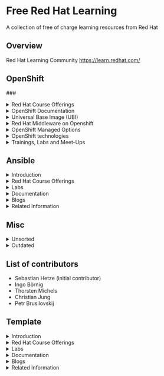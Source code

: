 Free Red Hat Learning
=====================
A collection of free of charge learning resources from Red Hat 

Overview
--------
Red Hat Learning Community
https://learn.redhat.com/


OpenShift
---------
###<details><summary>Red Hat Course Offerings</summary><p>

  * Deploying Containerized Applications Technical Overview (DO0080)
https://www.redhat.com/en/services/training/do080-deploying-containerized-applications-technical-overview

  * Developing Cloud-Native Applications with Microservices Architectures (DO0092)
https://www.redhat.com/en/services/training/do092-developing-cloud-native-applications-microservices-architectures

  * Red Hat OpenStack Technical Overview (CL010)
https://www.redhat.com/en/services/training/cl010-red-hat-openstack-technical-overview

  * Virtualization and Infrastructure Migration Technical Overview (RH018)
https://www.redhat.com/en/services/training/rh018-virtualization-and-infrastructure-migration-technical-overview

  * Red Hat Enterprise Linux Technical Overview (RH024)
https://www.redhat.com/en/services/training/rh024-red-hat-linux-technical-overview

  * Red Hat Satellite Technical Overview (RH053)
https://www.redhat.com/en/services/training/rh053-red-hat-satellite-technical-overview

</p></details>

<details><summary>OpenShift Documentation</summary><p>
  
* OpenShift Channel on YouTube with of stuff from OpenShift Commons
https://www.youtube.com/user/rhopenshift

* The OpenShift website
https://www.openshift.com/

* The OpenShift documentation
https://docs.openshift.com/

* Red Hat OpenShift Product Page
https://access.redhat.com/products/red-hat-openshift-container-platform#whatsnew

* Red Hat OpenShift Overview Page
https://www.redhat.com/en/technologies/cloud-computing/openshift

* Red Hat OpenShift Documentation
https://access.redhat.com/documentation/en-us/openshift_container_platform/4.3/

* OpenShift Life Cycle:
https://access.redhat.com/support/policy/updates/openshift

* OpenShift Life Cycle (non current versions):
https://access.redhat.com/support/policy/updates/openshift_noncurrent

* OpenShift Blog:
https://blog.openshift.com/

* Application Development in the Cloud Workshop
https://appdevcloudworkshop.gitlab.io/#/

* 10 Layers of Container Security Whitepaper
https://www.redhat.com/en/resources/container-security-openshift-cloud-devops-whitepaper

* We have the Container and Cloud Native Roadshow with Dev and Ops track as a continuing offering. This roadshow can be performed as a dedicated customer event, if the business case justifies.
https://www.redhat.com/en/events/containers-and-cloud-native-roadshow

* Container and Cloud Native Roadshow Lab Deployment
OCP 4.1:
https://github.com/RedHat-Middleware-Workshops/cloud-native-workshop-v2-infra/tree/ocp-4.1

OCP 4.3: https://github.com/redhat-cop/agnosticd/tree/development/ansible/roles/ocp4-workload-ccnrd

* Red Hat Container Services
Container + Ecosystem Catalog:
https://catalog.redhat.com/software/containers/explore

* Container Support Policy:
https://access.redhat.com/articles/2726611

* Container Compatibility:
https://access.redhat.com/support/policy/rhel-container-compatibility

</p></details>

<details><summary>Universal Base Image (UBI)</summary><p>
  
* Universal Base Image: 
https://access.redhat.com/support/offerings/developer/
https://developers.redhat.com/products/rhel/ubi/

* UBI Life Cycle:
https://access.redhat.com/support/policy/updates/ubi
https://access.redhat.com/support/policy/updates/containertools

* Operatorhub:
https://operatorhub.io/

* AI/ML on Openshift:
https://www.openshift.com/learn/topics/ai-ml

* Open Data Hub:
http://opendatahub.io/

</p></details>

<details><summary>Red Hat Middleware on Openshift</summary><p>

* Red Hat Runtimes:
https://www.redhat.com/en/products/runtimes

* Red Hat Integration:
https://www.redhat.com/en/products/integration

* Red Hat Business Rules and Automation:
https://www.redhat.com/en/products/process-automation

* Red Hat Messaging:
https://www.redhat.com/en/technologies/jboss-middleware/amq

* Red Hat AMQ Streams (Apache Kafka):
https://www.redhat.com/en/resources/amq-streams-datasheet

</p></details>
  
<details><summary>OpenShift Managed Options</summary><p>

* Openshift Online (shared infrastructure):
https://www.openshift.com/products/online/

* OpenShift Dedicated:
https://www.openshift.com/products/dedicated/

* Azure Red Hat OpenShift (with Microsoft):
https://www.openshift.com/products/azure-openshift

* Managed OpenShift by IBM:
https://www.ibm.com/cloud/openshift

* Red Hat Managed Integration (RHMI):
https://access.redhat.com/documentation/en-us/red_hat_managed_integration/1/html/getting_started/concept-explanation-getting-started

</p></details>

<details><summary>OpenShift technologies</summary><p>

* Red Hat Service Mesh:
https://developers.redhat.com/topics/service-mesh/

* Red Hat Serverless Technologies:
https://developers.redhat.com/topics/serverless-architecture/
https://www.redhat.com/en/topics/cloud-native-apps/what-is-serverless

* OpenShift Reference Architectures:
https://www.openshift.com/learn/resources/reference-architectures

* OpenShift Container Storage:
https://www.openshift.com/products/container-storage/
https://blog.openshift.com/introducing-openshift-container-storage-4-2/

* Red Hat CodeReady Workstations (Eclipse Che, Web-IDE on OpenShift):
https://www.redhat.com/en/technologies/jboss-middleware/codeready-workspaces

* Red Hat CodeReady Containers (All-in-one OpenShift):
https://developers.redhat.com/products/codeready-containers

* Application Migration Toolkit:
https://developers.redhat.com/products/rhamt/overview

</p></details>

<details><summary>Trainings, Labs and Meet-Ups</summary><p>

* Red Hat DevOps Culture and Practice Enablement:
https://www.redhat.com/en/services/training/do500-devops-culture-and-practice-enablement

* Red Hat Open Innovation Labs:
https://www.redhat.com/en/services/consulting/open-innovation-labs

* OpenShift Commons (Worldwide Community):
https://commons.openshift.org/

* OpenShift Anwenderforum (German Speaking Community):
https://www.openshift-anwender.de/

</p></details>

Ansible
-------
<details><summary>Introduction</summary><p>

</p></details>

<details><summary>Red Hat Course Offerings</summary><p>

* Ansible Essentials: Simplicity in Automation Technical Overview (DO007)
https://www.redhat.com/en/services/training/do007-ansible-essentials-simplicity-automation-technical-overview

</p></details>

<details><summary>Labs</summary><p>

</p></details>

<details><summary>Documentation</summary><p>

</p></details>

<details><summary>Blogs</summary><p>

</p></details>

<details><summary>Related Information</summary><p>

</p></details>


Misc
--------
<details><summary>Unsorted</summary><p>

* There is an interactive learning portal for OpenShift with lots of courses including online examples hosted in Katacoda
https://learn.openshift.com/
https://www.katacoda.com/openshift


Red Hat offers OpenShift trial with OpenShift Online (for developers) and a free test drive for operators
https://www.openshift.com/trial/


Kubernetes by Example
http://kubernetesbyexample.com/



German OpenShift Anwender Community Offerings
Erste Schritte mit OpenShift
https://www.openshift-anwender.de/was-ist-openshift/erste-schritte-mit-openshift/


Software Development mit OpenShift
https://www.openshift-anwender.de/was-ist-openshift/software-development-mit-openshift/

</p></details>

<details><summary>Outdated</summary><p>

Red Hat Developer Subscription includes OpenShift Container Development Kit
https://developers.redhat.com/products/cdk/overview/

Democentral OpenShift Install
https://github.com/redhatdemocentral/ocp-install-demo

Democentral CoolStore Demo
https://github.com/redhatdemocentral/rhcs-coolstore-demo

Video Recordings from Red Hat Summit 2018
OpenShift roadmap: You won't believe what's next
https://www.youtube.com/watch?v=1AelNjx6BB4&t=0s&index=36&list=PLEGSLwUsxfEgT4XEohmRe_JB6MBnmLfBh

Container Linux and Red Hat Enterprise Linux: The road ahead
https://www.youtube.com/watch?v=LJOm4JbF4eQ&t=0s&index=47&list=PLEGSLwUsxfEgT4XEohmRe_JB6MBnmLfBh

Container Native Storage and Red Hat Gluster Roadmap
https://www.youtube.com/watch?v=XipQHFYl4OU&t=0s&index=1&list=PLEGSLwUsxfEgT4XEohmRe_JB6MBnmLfBh

The Day-2 guide to successful management of applications on Red Hat OpenShift
https://www.youtube.com/watch?v=KCnrZ8WwEKE&t=0s&index=15&list=PLEGSLwUsxfEgT4XEohmRe_JB6MBnmLfBh

OpenShift for Operations
https://www.youtube.com/watch?v=nBXALsqs1RA&t=0s&index=94&list=PLEGSLwUsxfEgT4XEohmRe_JB6MBnmLfBh

Next-generation tools for container techology
https://www.youtube.com/watch?v=msdaf3lBOn0&t=0s&index=23&list=PLEGSLwUsxfEgT4XEohmRe_JB6MBnmLfBh

Best practices for OpenShift HA deployment field experience
https://www.youtube.com/watch?v=Uw9juxXVHFE&t=0s&index=30&list=PLEGSLwUsxfEgT4XEohmRe_JB6MBnmLfBh

Network security for apps on OpenShift
https://www.youtube.com/watch?v=dkPYdSs4EaA&t=0s&index=33&list=PLEGSLwUsxfEgT4XEohmRe_JB6MBnmLfBh

Kubernetes and the platform of the future
https://www.youtube.com/watch?v=YAFKlOB8vBw&t=0s&index=40&list=PLEGSLwUsxfEgT4XEohmRe_JB6MBnmLfBh

Intelligent applications on OpenShift from prototype to production
https://www.youtube.com/watch?v=ofm9cv18geo&t=0s&index=49&list=PLEGSLwUsxfEgT4XEohmRe_JB6MBnmLfBh

Automated legacy app containerization with Red Hat OpenShift & Red Hat Application Migration Toolkit
https://www.youtube.com/watch?v=N2vuiQszvsI&t=0s&index=62&list=PLEGSLwUsxfEgT4XEohmRe_JB6MBnmLfBh

Introducing OpenShift.io end-to-end cloud-native development made easy
https://www.youtube.com/watch?v=UxRDHpz5pg0&t=0s&index=63&list=PLEGSLwUsxfEgT4XEohmRe_JB6MBnmLfBh

5 new high-performance features in Red Hat OpenShift
https://www.youtube.com/watch?v=jQiunrnlna8&t=0s&index=67&list=PLEGSLwUsxfEgT4XEohmRe_JB6MBnmLfBh

The DevOps opportunity: Balancing security and velocity
https://www.youtube.com/watch?v=yhcXZ1bjsuk&t=0s&index=82&list=PLEGSLwUsxfEgT4XEohmRe_JB6MBnmLfBh

Culture-as-a-Service: Managing teams building microservices
https://www.youtube.com/watch?v=m0DMZRTKGe4&t=0s&index=85&list=PLEGSLwUsxfEgT4XEohmRe_JB6MBnmLfBh

Eclipse Che for developer teams on Red Hat OpenShift
https://www.youtube.com/watch?v=UZSKlG0wkGc&t=0s&index=89&list=PLEGSLwUsxfEgT4XEohmRe_JB6MBnmLfBh

OpenShift service mesh on multicloud environments
https://www.youtube.com/watch?v=3Etglg2lrGo&t=0s&index=101&list=PLEGSLwUsxfEgT4XEohmRe_JB6MBnmLfBh

AppAgile from Deutsche Telekom: Managed cloud sercices on OpenShift
https://www.youtube.com/watch?v=lMSJ6cmHDmI&t=0s&index=20&list=PLEGSLwUsxfEgT4XEohmRe_JB6MBnmLfBh

TechRepublic Article: 5 key takeaways from Red Hat Summit 2018
https://www.techrepublic.com/article/5-key-takeaways-from-red-hat-summit-2018/

</p></details>

List of contributors
--------------------
* Sebastian Hetze (initial contributor)
* Ingo Börnig
* Thorsten Michels
* Christian Jung
* Petr Brusilovskij




Template
---------
<details><summary>Introduction</summary><p>

</p></details>

<details><summary>Red Hat Course Offerings</summary><p>

</p></details>

<details><summary>Labs</summary><p>

</p></details>

<details><summary>Documentation</summary><p>

</p></details>

<details><summary>Blogs</summary><p>

</p></details>

<details><summary>Related Information</summary><p>

</p></details>
